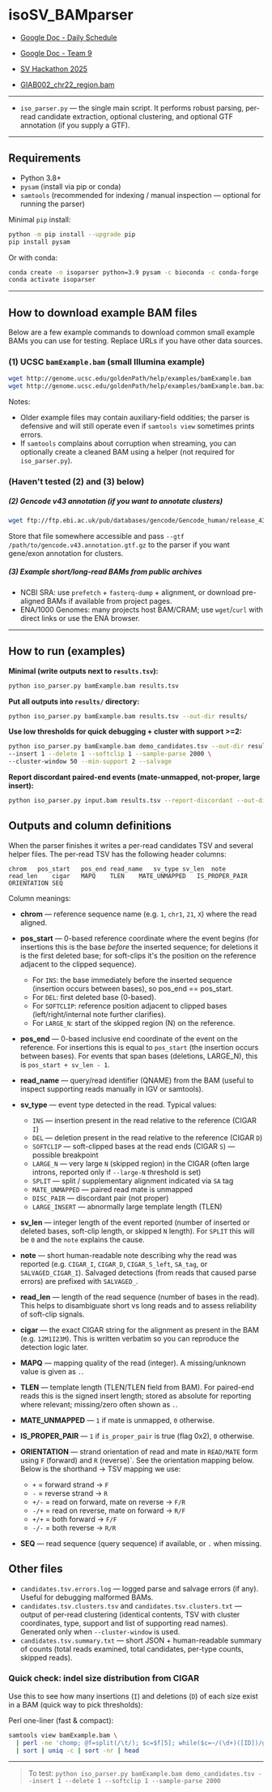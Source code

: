 # isoSV_BAMparser

- [Google Doc - Daily Schedule](https://docs.google.com/document/d/1EMqbb5DUvDwu5YHkBu7oTPW8S4y2RMiDstHkjeXXnfE/edit?usp=sharing)
- [Google Doc - Team 9](https://docs.google.com/document/d/1i5qklL01o8b1E8FYtd3IBWgXcedRDMfNrrp3aHU8AwE/edit?tab=t.0)
- [SV Hackathon 2025](https://fritzsedlazeck.github.io/blog/2025/hackathon-2025/)

- [GIAB002_chr22_region.bam](https://drive.google.com/drive/folders/1y48dxKJYkRXxDcEt6kTNbaEs6qCvUD8I?usp=drive_link)

---

* `iso_parser.py` — the single main script. It performs robust parsing, per-read candidate extraction, optional clustering, and optional GTF annotation (if you supply a GTF).

---

## Requirements

* Python 3.8+
* `pysam` (install via pip or conda)
* `samtools` (recommended for indexing / manual inspection — optional for running the parser)

Minimal `pip` install:

```bash
python -m pip install --upgrade pip
pip install pysam
```

Or with conda:

```bash
conda create -n isoparser python=3.9 pysam -c bioconda -c conda-forge
conda activate isoparser
```

---

## How to download example BAM files

Below are a few example commands to download common small example BAMs you can use for testing. Replace URLs if you have other data sources.

### (1) UCSC `bamExample.bam` (small Illumina example)

```bash
wget http://genome.ucsc.edu/goldenPath/help/examples/bamExample.bam
wget http://genome.ucsc.edu/goldenPath/help/examples/bamExample.bam.bai
```

Notes:

* Older example files may contain auxiliary-field oddities; the parser is defensive and will still operate even if `samtools view` sometimes prints errors.
* If `samtools` complains about corruption when streaming, you can optionally create a cleaned BAM using a helper (not required for `iso_parser.py`).

### (Haven't tested (2) and (3) below)
##### (2)  Gencode v43 annotation (if you want to annotate clusters)

```bash
wget ftp://ftp.ebi.ac.uk/pub/databases/gencode/Gencode_human/release_43/gencode.v43.annotation.gtf.gz
```

Store that file somewhere accessible and pass `--gtf /path/to/gencode.v43.annotation.gtf.gz` to the parser if you want gene/exon annotation for clusters.

##### (3) Example short/long-read BAMs from public archives

* NCBI SRA: use `prefetch` + `fasterq-dump` + alignment, or download pre-aligned BAMs if available from project pages.
* ENA/1000 Genomes: many projects host BAM/CRAM; use `wget`/`curl` with direct links or use the ENA browser.

---

## How to run (examples)


**Minimal (write outputs next to `results.tsv`):**


```bash
python iso_parser.py bamExample.bam results.tsv
```


**Put all outputs into `results/` directory:**


```bash
python iso_parser.py bamExample.bam results.tsv --out-dir results/
```


**Use low thresholds for quick debugging + cluster with support >=2:**


```bash
python iso_parser.py bamExample.bam demo_candidates.tsv --out-dir results/ \
--insert 1 --delete 1 --softclip 1 --sample-parse 2000 \
--cluster-window 50 --min-support 2 --salvage
```

**Report discordant paired-end events (mate-unmapped, not-proper, large insert):**
```bash
python iso_parser.py input.bam results.tsv --report-discordant --out-dir results/
```

## Outputs and column definitions


When the parser finishes it writes a per-read candidates TSV and several helper files. The per-read TSV has the following header columns:


```
chrom	pos_start	pos_end	read_name	sv_type	sv_len	note	read_len	cigar	MAPQ	TLEN	MATE_UNMAPPED	IS_PROPER_PAIR	ORIENTATION	SEQ
```


Column meanings:
- **chrom** — reference sequence name (e.g. `1`, `chr1`, `21`, `X`) where the read aligned.
- **pos_start** — 0-based reference coordinate where the event begins (for insertions this is the base *before* the inserted sequence; for deletions it is the first deleted base; for soft-clips it's the position on the reference adjacent to the clipped sequence).
  - For `INS`: the base immediately before the inserted sequence (insertion occurs between bases), so pos_end == pos_start.
  - For `DEL`: first deleted base (0-based).
  - For `SOFTCLIP`: reference position adjacent to clipped bases (left/right/internal note further clarifies).
  - For `LARGE_N`: start of the skipped region (N) on the reference.

- **pos_end** — 0-based inclusive end coordinate of the event on the reference. For insertions this is equal to `pos_start` (the insertion occurs between bases). For events that span bases (deletions, LARGE_N), this is `pos_start + sv_len - 1`.
- **read_name** — query/read identifier (QNAME) from the BAM (useful to inspect supporting reads manually in IGV or samtools).
- **sv_type** — event type detected in the read. Typical values:
  - `INS` — insertion present in the read relative to the reference (CIGAR `I`)
  - `DEL` — deletion present in the read relative to the reference (CIGAR `D`)
  - `SOFTCLIP` — soft-clipped bases at the read ends (CIGAR `S`) — possible breakpoint
  - `LARGE_N` — very large `N` (skipped region) in the CIGAR (often large introns, reported only if `--large-N` threshold is set)
  - `SPLIT` — split / supplementary alignment indicated via `SA` tag
  - `MATE_UNMAPPED` — paired read mate is unmapped
  - `DISC_PAIR` — discordant pair (not proper)
  - `LARGE_INSERT` — abnormally large template length (TLEN)

- **sv_len** — integer length of the event reported (number of inserted or deleted bases, soft-clip length, or skipped `N` length). For `SPLIT` this will be `0` and the `note` explains the cause.
- **note** — short human-readable note describing why the read was reported (e.g. `CIGAR_I`, `CIGAR_D`, `CIGAR_S_left`, `SA_tag`, or `SALVAGED_CIGAR_I`). Salvaged detections (from reads that caused parse errors) are prefixed with `SALVAGED_`.
- **read_len** — length of the read sequence (number of bases in the read). This helps to disambiguate short vs long reads and to assess reliability of soft-clip signals.
- **cigar** — the exact CIGAR string for the alignment as present in the BAM (e.g. `12M1I23M`). This is written verbatim so you can reproduce the detection logic later.
- **MAPQ** — mapping quality of the read (integer). A missing/unknown value is given as `.`.
- **TLEN** — template length (TLEN/TLEN field from BAM). For paired-end reads this is the signed insert length; stored as absolute for reporting where relevant; missing/zero often shown as `.`.
- **MATE_UNMAPPED** — `1` if mate is unmapped, `0` otherwise.
- **IS_PROPER_PAIR** — `1` if `is_proper_pair` is true (flag 0x2), `0` otherwise.
- **ORIENTATION** — strand orientation of read and mate in `READ/MATE` form using `F` (forward) and `R` (reverse)`. See the orientation mapping below.
  Below is the shorthand → TSV mapping we use:
  - `+`    = forward strand → `F`
  - `-`    = reverse strand → `R`
  - `+/-`  = read on forward, mate on reverse → `F/R`
  - `-/+`  = read on reverse, mate on forward → `R/F`
  - `+/+`  = both forward → `F/F`
  - `-/-`  = both reverse → `R/R`
- **SEQ** — read sequence (query sequence) if available, or `.` when missing.








## Other files


- `candidates.tsv.errors.log` — logged parse and salvage errors (if any). Useful for debugging malformed BAMs.
- `candidates.tsv.clusters.tsv` and `candidates.tsv.clusters.txt` — output of per-read clustering (identical contents, TSV with cluster coordinates, type, support and list of supporting read names). Generated only when `--cluster-window` is used.
- `candidates.tsv.summary.txt` — short JSON + human-readable summary of counts (total reads examined, total candidates, per-type counts, skipped reads).

<!-- ### Cluster and annotate with Gencode v43 (example):
``` bash 
python iso_parser.py input.bam candidates.tsv --cluster-window 50 --min-support 2 --gtf gencode.v43.annotation.gtf.gz
``` -->

### Quick check: indel size distribution from CIGAR

Use this to see how many insertions (`I`) and deletions (`D`) of each size exist in a BAM (quick way to pick thresholds):

Perl one-liner (fast & compact):
```bash
samtools view bamExample.bam \
  | perl -ne 'chomp; @f=split(/\t/); $c=$f[5]; while($c=~/(\d+)([ID])/g){ print "$2\t$1\n"; }' \
  | sort | uniq -c | sort -nr | head
```

---

> To test: `python iso_parser.py bamExample.bam demo_candidates.tsv --insert 1 --delete 1 --softclip 1 --sample-parse 2000`
